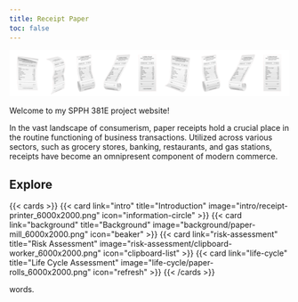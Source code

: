 ```yaml
---
title: Receipt Paper
toc: false
---
```


![Frontpage banner](receipt_6000x1000.png "Image Courtesy of upklyak on Freepik")

<!--- https://www.freepik.com/free-vector/realistic-set-receipt-paper-templates-grey_37077070.htm#query=long%20receipt&position=42&from_view=keyword&track=ais&uuid=e8301b97-de9d-4398-81d1-47fb8217d7d5 --->

Welcome to my SPPH 381E project website!

In the vast landscape of consumerism, paper receipts hold a crucial place in the routine functioning of business transactions. Utilized across various sectors, such as grocery stores, banking, restaurants, and gas stations, receipts have become an omnipresent component of modern commerce.

## Explore

{{< cards >}}
  {{< card link="intro" title="Introduction" image="intro/receipt-printer_6000x2000.png" icon="information-circle" >}}
  {{< card link="background" title="Background" image="background/paper-mill_6000x2000.png" icon="beaker" >}}
  {{< card link="risk-assessment" title="Risk Assessment" image="risk-assessment/clipboard-worker_6000x2000.png" icon="clipboard-list" >}}
  {{< card link="life-cycle" title="Life Cycle Assessment" image="life-cycle/paper-rolls_6000x2000.png" icon="refresh" >}}
{{< /cards >}}

words.
